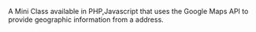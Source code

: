 A Mini Class available in PHP,Javascript that uses the Google Maps API to provide geographic information from a address.
